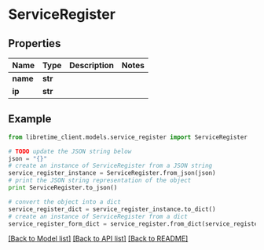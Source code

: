 # ServiceRegister


## Properties

Name | Type | Description | Notes
------------ | ------------- | ------------- | -------------
**name** | **str** |  | 
**ip** | **str** |  | 

## Example

```python
from libretime_client.models.service_register import ServiceRegister

# TODO update the JSON string below
json = "{}"
# create an instance of ServiceRegister from a JSON string
service_register_instance = ServiceRegister.from_json(json)
# print the JSON string representation of the object
print ServiceRegister.to_json()

# convert the object into a dict
service_register_dict = service_register_instance.to_dict()
# create an instance of ServiceRegister from a dict
service_register_form_dict = service_register.from_dict(service_register_dict)
```
[[Back to Model list]](../README.md#documentation-for-models) [[Back to API list]](../README.md#documentation-for-api-endpoints) [[Back to README]](../README.md)


